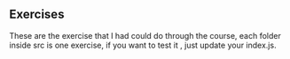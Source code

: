## Exercises

These are the exercise that I had could do through the course, each folder inside src is one exercise, if you want to test it , just update your index.js.
